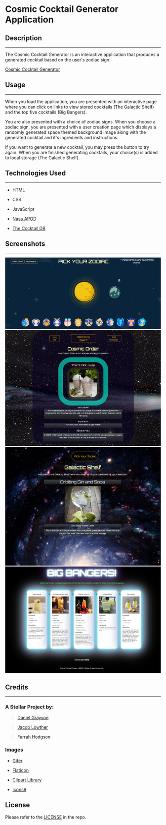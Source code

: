 # Cosmic Cocktail Generator Application

## Description
---
The Cosmic Cocktail Generator is an interactive application that produces a generated cocktail based on the user's zodiac sign. 

[Cosmic Cocktail Generator](https://firene11.github.io/cosmic-cocktail/)

## Usage
---
When you load the application, you are presented with an interactive page where you can click on links to view stored cocktails (The Galactic Shelf) and the top five cocktails (Big Bangers). 

You are also presented with a choice of zodiac signs. When you choose a zodiac sign, you are presented with a user creation page which displays a randomly generated space themed background image along with the generated cocktail and it's ingredients and instructions.

 If you want to generate a new cocktail, you may press the button to try again. When you are finished generating cocktails, your choice(s) is added to local storage (The Galactic Shelf).

## Technologies Used
---
- HTML
- CSS
- JavaScript
- [Nasa APOD](https://apod.nasa.gov/apod/astropix.html)

- [The Cocktail DB](https://www.thecocktaildb.com/api.php)


## Screenshots
---
![Main Page](assets/images/screenshot.jpg)
![Cosmic Order](assets/images/screenshot2.png)
![Galactic Shelf](assets/images/screenshot3.png)
![Big Bangers](assets/images/screenshot4.png)

## Credits
---
### A Stellar Project by:
> [Daniel Grayson](https://github.com/GrayCoded)

> [Jacob Lowther](https://github.com/YggdrasilJL)

> [Farrah Hodgson](https://github.com/Firene11)

### Images
- [Gifer](https://www.gifer.com/)

- [Flaticon](https://www.flaticon.com/)

- [Clipart Library](https://clipart-library.com/)

- [Icons8](https://icons8.com/)

## License
Please refer to the [LICENSE](license.md) in the repo. 
